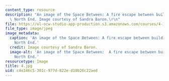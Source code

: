 ```yaml
---
content_type: resource
description: "An image of the Space Between: A fire escape between buildings in Boston's\
  \ North End. Image courtesy of Sandra Baron.\r\n"
file: https://ol-ocw-studio-app-production.s3.amazonaws.com/courses/4-171-the-space-between-workshop-fall-2004/c4e346c5301c977d822ed10b26c22aed_4.jpg
file_type: image/jpeg
image_metadata:
  caption: 'An image of the Space Between: A fire escape between buildings in Boston''s
    North End.'
  credit: Image courtesy of Sandra Baron.
  image-alt: 'An image of the Space Between:  A fire escape between buildings in Boston''s
    North End.'
resourcetype: Image
title: 4.jpg
uid: c4e346c5-301c-977d-822e-d10b26c22aed
---
```

